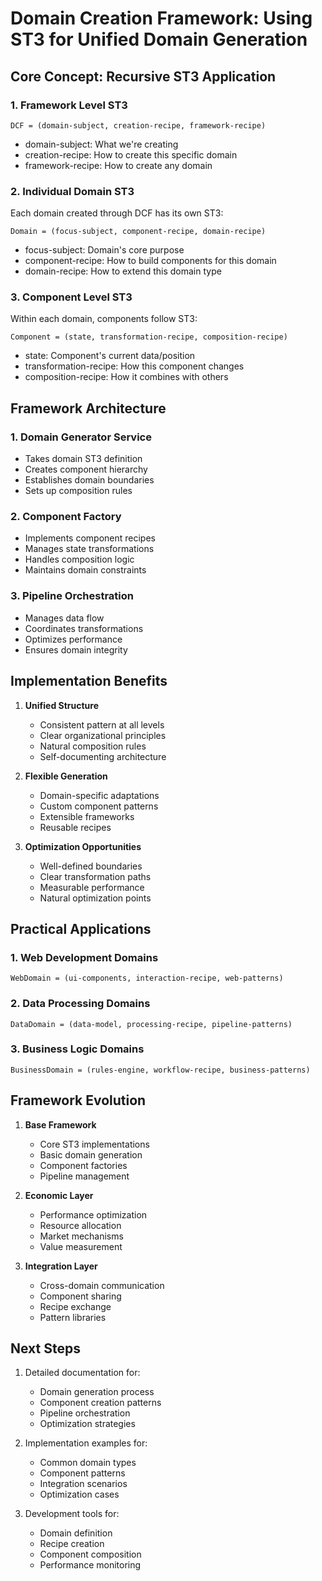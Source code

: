 # Domain Creation Framework: Using ST3 for Unified Domain Generation

## Core Concept: Recursive ST3 Application

### 1. Framework Level ST3
```
DCF = (domain-subject, creation-recipe, framework-recipe)
```
- domain-subject: What we're creating
- creation-recipe: How to create this specific domain
- framework-recipe: How to create any domain

### 2. Individual Domain ST3
Each domain created through DCF has its own ST3:
```
Domain = (focus-subject, component-recipe, domain-recipe)
```
- focus-subject: Domain's core purpose
- component-recipe: How to build components for this domain
- domain-recipe: How to extend this domain type

### 3. Component Level ST3
Within each domain, components follow ST3:
```
Component = (state, transformation-recipe, composition-recipe)
```
- state: Component's current data/position
- transformation-recipe: How this component changes
- composition-recipe: How it combines with others

## Framework Architecture

### 1. Domain Generator Service
- Takes domain ST3 definition
- Creates component hierarchy
- Establishes domain boundaries
- Sets up composition rules

### 2. Component Factory
- Implements component recipes
- Manages state transformations
- Handles composition logic
- Maintains domain constraints

### 3. Pipeline Orchestration
- Manages data flow
- Coordinates transformations
- Optimizes performance
- Ensures domain integrity

## Implementation Benefits

1. **Unified Structure**
   - Consistent pattern at all levels
   - Clear organizational principles
   - Natural composition rules
   - Self-documenting architecture

2. **Flexible Generation**
   - Domain-specific adaptations
   - Custom component patterns
   - Extensible frameworks
   - Reusable recipes

3. **Optimization Opportunities**
   - Well-defined boundaries
   - Clear transformation paths
   - Measurable performance
   - Natural optimization points

## Practical Applications

### 1. Web Development Domains
```
WebDomain = (ui-components, interaction-recipe, web-patterns)
```

### 2. Data Processing Domains
```
DataDomain = (data-model, processing-recipe, pipeline-patterns)
```

### 3. Business Logic Domains
```
BusinessDomain = (rules-engine, workflow-recipe, business-patterns)
```

## Framework Evolution

1. **Base Framework**
   - Core ST3 implementations
   - Basic domain generation
   - Component factories
   - Pipeline management

2. **Economic Layer**
   - Performance optimization
   - Resource allocation
   - Market mechanisms
   - Value measurement

3. **Integration Layer**
   - Cross-domain communication
   - Component sharing
   - Recipe exchange
   - Pattern libraries

## Next Steps

1. Detailed documentation for:
   - Domain generation process
   - Component creation patterns
   - Pipeline orchestration
   - Optimization strategies

2. Implementation examples for:
   - Common domain types
   - Component patterns
   - Integration scenarios
   - Optimization cases

3. Development tools for:
   - Domain definition
   - Recipe creation
   - Component composition
   - Performance monitoring